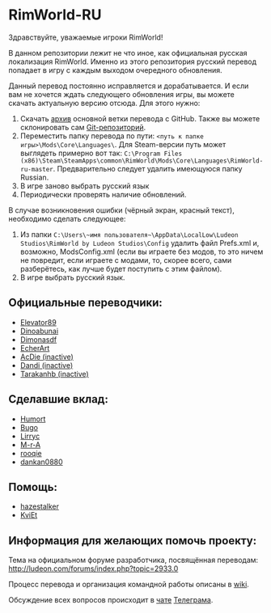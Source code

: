 # RimWorld-RU
﻿Здравствуйте, уважаемые игроки RimWorld!

В данном репозитории лежит не что иное, как официальная русская локализация RimWorld. Именно из этого репозитория русский перевод попадает в игру с каждым выходом очередного обновления.

Данный перевод постоянно исправляется и дорабатывается. И если вам не хочется ждать следующего обновления игры, вы можете скачать актуальную версию отсюда. Для этого нужно:

1. Скачать [архив](https://github.com/Ludeon/RimWorld-ru/archive/master.zip) основной ветки перевода с GitHub. Также вы можете склонировать сам [Git-репозиторий](https://github.com/Ludeon/RimWorld-ru).
2. Переместить папку перевода по пути:
`<путь к папке игры>\Mods\Core\Languages\`.
Для Steam-версии путь может выглядеть примерно вот так:
`C:\Program Files (x86)\Steam\SteamApps\common\RimWorld\Mods\Core\Languages\RimWorld-ru-master`.
Предварительно следует удалить имеющуюся папку Russian.
3. В игре заново выбрать русский язык
4. Периодически проверять наличие обновлений.

В случае возникновения ошибки (чёрный экран, красный текст), необходимо сделать следующее:

1. Из папки `C:\Users\~имя пользователя~\AppData\LocalLow\Ludeon Studios\RimWorld by Ludeon Studios\Config` удалить файл Prefs.xml и, возможно, ModsConfig.xml (если вы играете без модов, то это ничем не повредит, если играете с модами, то, скорее всего, сами разберётесь, как лучше будет поступить с этим файлом).
2. В игре выбрать русский язык.

## Официальные переводчики:
* [Elevator89](https://github.com/Elevator89)
* [Dinoabunai](https://github.com/Dinoabunai)
* [Dimonasdf](https://github.com/Dimonasdf)
* [EcherArt](https://github.com/EcherArt)
* [AcDie (inactive)](https://github.com/AcDie)
* [Dandi (inactive)](https://github.com/Dandi91)
* [Tarakanhb (inactive)](https://github.com/Tarakanhb)


## Сделавшие вклад:
* [Humort](https://github.com/Humort)
* [Bugo](https://github.com/dragomano)
* [Lirryc](https://github.com/Lirryc)
* [M-r-A](https://github.com/M-r-A)
* [rooqie](https://github.com/rooqie)
* [dankan0880](https://github.com/dankan0880)


## Помощь:
* [hazestalker](https://github.com/hazestalker)
* [KviEt](https://github.com/KviEt)


## Информация для желающих помочь проекту:
Тема на официальном форуме разработчика, посвящённая переводам: http://ludeon.com/forums/index.php?topic=2933.0

Процесс перевода и организация командной работы описаны в [wiki](https://github.com/Ludeon/RimWorld-ru/wiki).

Обсуждение всех вопросов происходит в [чате](https://telegram.me/joinchat/EBLEqgn9X2kXe_oDrrAMsA) [Телеграма](https://telegram.org/).
